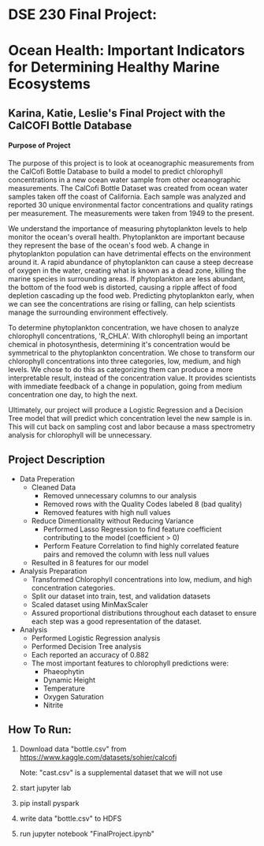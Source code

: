 # DSE 230 Final Project: 
# Ocean Health: Important Indicators for Determining Healthy Marine Ecosystems
## Karina, Katie, Leslie's Final Project with the CalCOFI Bottle Database

#### Purpose of Project
The purpose of this project is to look at oceanographic measurements from the CalCofi Bottle Database to build a model to predict chlorophyll concentrations in a new ocean water sample from other oceanographic measurements. The CalCofi Bottle Dataset was created from ocean water samples taken off the coast of California. Each sample was analyzed and reported 30 unique environmental factor concentrations and quality ratings per measurement. The measurements were taken from 1949 to the present. 

We understand the importance of measuring phytoplankton levels to help monitor the ocean's overall health. Phytoplankton are important because they represent the base of the ocean's food web. A change in phytoplankton population can have detrimental effects on the environment around it. A rapid abundance of phytoplankton can cause a steep decrease of oxygen in the water, creating what is known as a dead zone, killing the marine species in surrounding areas. If phytoplankton are less abundant, the bottom of the food web is distorted, causing a ripple affect of food depletion cascading up the food web. Predicting phytoplankton early, when we can see the concentrations are rising or falling, can help scientists manage the surrounding environment effectively.

To determine phytoplankton concentration, we have chosen to analyze chlorophyll concentrations, 'R_CHLA'. With chlorophyll being an important chemical in photosynthesis, determining it's concentration would be symmetrical to the phytoplankton concentration. We chose to transform our chlorophyll concentrations into three categories, low, medium, and high levels. We chose to do this as categorizing them can produce a more interpretable result, instead of the concentration value. It provides scientists with immediate feedback of a change in population, going from medium concentration one day, to high the next. 

Ultimately, our project will produce a Logistic Regression and a Decision Tree model that will predict which concentration level the new sample is in. This will cut back on sampling cost and labor because a mass spectrometry analysis for chlorophyll will be unnecessary. 


## Project Description

- Data Preperation
	- Cleaned Data
		- Removed unnecessary columns to our analysis
		- Removed rows with the Quality Codes labeled 8 (bad quality)
		- Removed features with high null values
	- Reduce Dimentionality without Reducing Variance	
		- Performed Lasso Regression to find feature coefficient contributing to the model (coefficient > 0)
		- Perform Feature Correlation to find highly correlated feature pairs and removed the column with less null values 
	- Resulted in 8 features for our model
- Analysis Preparation
	- Transformed Chlorophyll concentrations into low, medium, and high concentration categories. 
	- Split our dataset into train, test, and validation datasets
	- Scaled dataset using MinMaxScaler
	- Assured proportional distributions throughout each dataset to ensure each step was a good representation of the dataset. 
- Analysis
	- Performed Logistic Regression analysis
	- Performed Decision Tree analysis
	- Each reported an accuracy of 0.882
	- The most important features to chlorophyll predictions were: 
		- Phaeophytin
		- Dynamic Height
		- Temperature
		- Oxygen Saturation
		- Nitrite


## How To Run:
1. Download data "bottle.csv" from https://www.kaggle.com/datasets/sohier/calcofi
    
    Note: "cast.csv" is a supplemental dataset that we will not use
2. start jupyter lab
3. pip install pyspark
4. write data "bottle.csv" to HDFS 
5. run jupyter notebook "FinalProject.ipynb"


